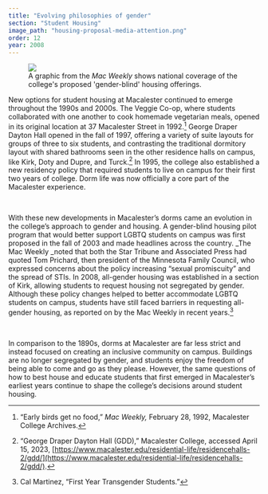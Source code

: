 ```yaml
---
title: "Evolving philosophies of gender"
section: "Student Housing"
image_path: "housing-proposal-media-attention.png"
order: 12
year: 2008
---
```


<figure>
   <img src="/mac-history/images/housing-proposal-media-attention.png">
   <figcaption>
        A graphic from the <i>Mac Weekly</i> shows national coverage of the college's proposed 'gender-blind' housing offerings.
   </figcaption>
</figure>

New options for student housing at Macalester continued to emerge throughout the 1990s and 2000s. The Veggie Co-op, where students collaborated with one another to cook homemade vegetarian meals, opened in its original location at 37 Macalester Street in 1992.[^1] George Draper Dayton Hall opened in the fall of 1997, offering a variety of suite layouts for groups of three to six students, and contrasting the traditional dormitory layout with shared bathrooms seen in the other residence halls on campus, like Kirk, Doty and Dupre, and Turck.[^2] In 1995, the college also established a new residency policy that required students to live on campus for their first two years of college. Dorm life was now officially a core part of the Macalester experience.

<br>

With these new developments in Macalester’s dorms came an evolution in the college’s approach to gender and housing. A gender-blind housing pilot program that would better support LGBTQ students on campus was first proposed in the fall of 2003 and made headlines across the country. _The Mac Weekly _noted that both the Star Tribune and Associated Press had quoted Tom Prichard, then president of the Minnesota Family Council, who expressed concerns about the policy increasing “sexual promiscuity” and the spread of STIs. In 2008, all-gender housing was established in a section of Kirk, allowing students to request housing not segregated by gender. Although these policy changes helped to better accommodate LGBTQ students on campus, students have still faced barriers in requesting all-gender housing, as reported on by the Mac Weekly in recent years.[^3] 

<br>

In comparison to the 1890s, dorms at Macalester are far less strict and instead focused on creating an inclusive community on campus. Buildings are no longer segregated by gender, and students enjoy the freedom of being able to come and go as they please. However, the same questions of how to best house and educate students that first emerged in Macalester’s earliest years continue to shape the college’s decisions around student housing.


[^1]:
    
    “Early birds get no food,” _Mac Weekly,_ February 28, 1992, Macalester College Archives.

[^2]:
     “George Draper Dayton Hall (GDD),” Macalester College, accessed April 15, 2023, [https://www.macalester.edu/residential-life/residencehalls-2/gdd/](https://www.macalester.edu/residential-life/residencehalls-2/gdd/).

[^3]:
     Cal Martinez, “First Year Transgender Students.”
